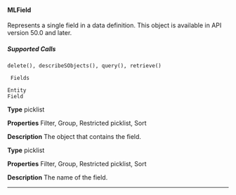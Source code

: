 #### MLField

Represents a single field in a data definition. This object is available in API version 50.0 and later.

##### Supported Calls
```
delete(), describeSObjects(), query(), retrieve()

 Fields

```
```
Entity
Field

```

**Type**
picklist

**Properties**
Filter, Group, Restricted picklist, Sort

**Description**
The object that contains the field.

**Type**
picklist

**Properties**
Filter, Group, Restricted picklist, Sort

**Description**
The name of the field.


-----
